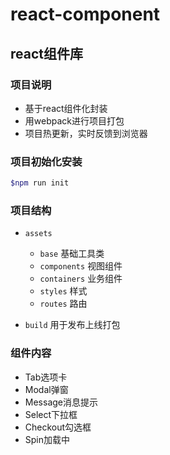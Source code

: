 # react-component

## react组件库

### 项目说明
+ 基于react组件化封装
+ 用webpack进行项目打包
+ 项目热更新，实时反馈到浏览器

### 项目初始化安装
```bash
$npm run init
```

### 项目结构
* `assets`
	* `base` 基础工具类
	* `components` 视图组件
	* `containers` 业务组件
	* `styles` 样式
	* `routes` 路由

* `build` 用于发布上线打包

### 组件内容
+ Tab选项卡
+ Modal弹窗
+ Message消息提示
+ Select下拉框
+ Checkout勾选框
+ Spin加载中
